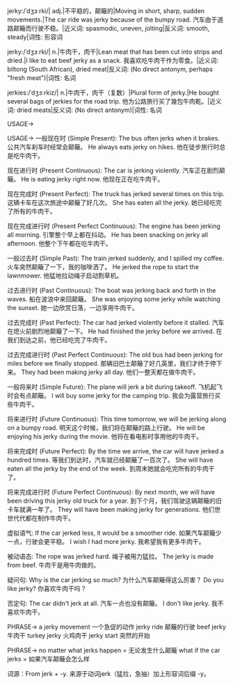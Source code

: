 jerky:/ˈdʒɜːrki/| adj.|不平稳的，颠簸的|Moving in short, sharp, sudden movements.|The car ride was jerky because of the bumpy road. 汽车由于道路颠簸而行驶不稳。|近义词:  spasmodic, uneven, jolting|反义词: smooth, steady|词性: 形容词

jerky:/ˈdʒɜːrki/| n.|牛肉干，肉干|Lean meat that has been cut into strips and dried.|I like to eat beef jerky as a snack. 我喜欢吃牛肉干作为零食。|近义词: biltong (South African), dried meat|反义词:  (No direct antonym, perhaps "fresh meat")|词性: 名词

jerkies:/ˈdʒɜːrkiz/| n.|牛肉干，肉干（复数）|Plural form of jerky.|He bought several bags of jerkies for the road trip. 他为公路旅行买了幾包牛肉乾。|近义词: dried meats|反义词: (No direct antonym)|词性: 名词


USAGE->

USAGE->
一般现在时 (Simple Present):
The bus often jerks when it brakes. 公共汽车刹车时经常会颠簸。
He always eats jerky on hikes. 他在徒步旅行时总是吃牛肉干。

现在进行时 (Present Continuous):
The car is jerking violently. 汽车正在剧烈颠簸。
He is eating jerky right now. 他现在正在吃牛肉干。

现在完成时 (Present Perfect):
The truck has jerked several times on this trip.  这辆卡车在这次旅途中颠簸了好几次。
She has eaten all the jerky. 她已经吃完了所有的牛肉干。

现在完成进行时 (Present Perfect Continuous):
The engine has been jerking all morning. 引擎整个早上都在抖动。
He has been snacking on jerky all afternoon. 他整个下午都在吃牛肉干。

一般过去时 (Simple Past):
The train jerked suddenly, and I spilled my coffee. 火车突然颠簸了一下，我的咖啡洒了。
He jerked the rope to start the lawnmower. 他猛地拉动绳子启动割草机。


过去进行时 (Past Continuous):
The boat was jerking back and forth in the waves. 船在波浪中来回颠簸。
She was enjoying some jerky while watching the sunset. 她一边欣赏日落，一边享用牛肉干。


过去完成时 (Past Perfect):
The car had jerked violently before it stalled. 汽车在熄火前剧烈地颠簸了一下。
He had finished the jerky before we arrived. 在我们到达之前，他已经吃完了牛肉干。


过去完成进行时 (Past Perfect Continuous):
The old bus had been jerking for miles before we finally stopped.  那辆旧巴士颠簸了好几英里，我们才终于停下来。
They had been making jerky all day. 他们一整天都在做牛肉干。


一般将来时 (Simple Future):
The plane will jerk a bit during takeoff. 飞机起飞时会有点颠簸。
I will buy some jerky for the camping trip. 我会为露营旅行买些牛肉干。


将来进行时 (Future Continuous):
This time tomorrow, we will be jerking along on a bumpy road. 明天这个时候，我们将在颠簸的路上行驶。
He will be enjoying his jerky during the movie. 他将在看电影时享用他的牛肉干。


将来完成时 (Future Perfect):
By the time we arrive, the car will have jerked a hundred times. 等我们到达时，汽车就已经颠簸了一百次了。
She will have eaten all the jerky by the end of the week. 到周末她就会吃完所有的牛肉干了。


将来完成进行时 (Future Perfect Continuous):
By next month, we will have been driving this jerky old truck for a year. 到下个月，我们驾驶这辆颠簸的旧卡车就满一年了。
They will have been making jerky for generations. 他们世世代代都在制作牛肉干。


虚拟语气:
If the car jerked less, it would be a smoother ride. 如果汽车颠簸少一点，行驶会更平稳。
I wish I had more jerky. 我希望我有更多牛肉干。


被动语态:
The rope was jerked hard. 绳子被用力猛拉。
The jerky is made from beef. 牛肉干是用牛肉做的。


疑问句:
Why is the car jerking so much? 为什么汽车颠簸得这么厉害？
Do you like jerky? 你喜欢牛肉干吗？


否定句:
The car didn't jerk at all. 汽车一点也没有颠簸。
I don't like jerky. 我不喜欢牛肉干。


PHRASE->
a jerky movement  一个急促的动作
jerky ride 颠簸的行驶
beef jerky 牛肉干
turkey jerky 火鸡肉干
jerky start  突然的开始


PHRASE->
no matter what jerks happen = 无论发生什么颠簸
what if the car jerks = 如果汽车颠簸会怎么样

词源：From jerk + -y.  来源于动词jerk（猛拉，急抽）加上形容词后缀 -y。
